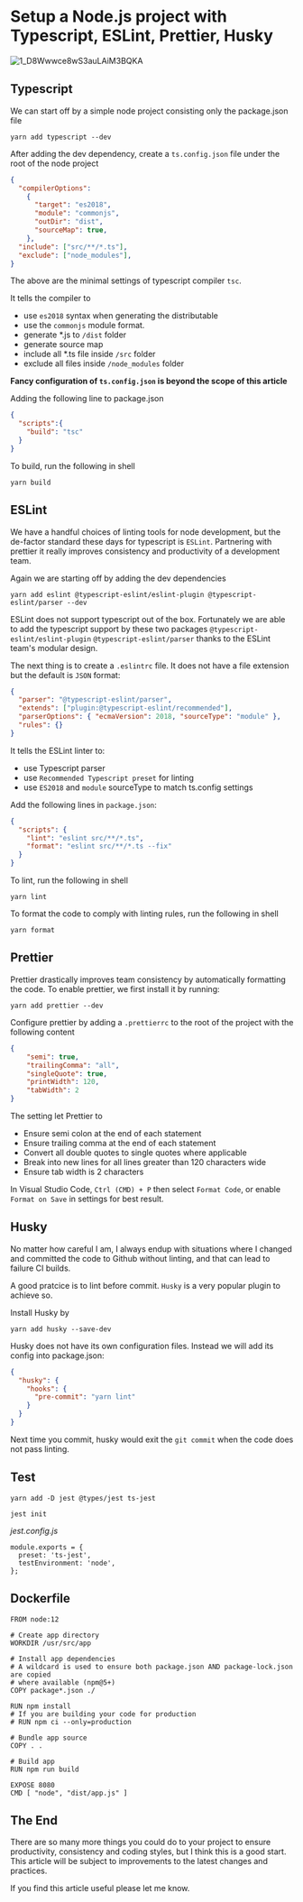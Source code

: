 # Setup a Node.js project with Typescript, ESLint, Prettier, Husky
![1_D8Wwwce8wS3auLAiM3BQKA](https://user-images.githubusercontent.com/11991333/72227393-f67be200-3593-11ea-8510-7bec5d98afc6.jpeg)


## Typescript

We can start off by a simple node project consisting only the package.json file

```shell
yarn add typescript --dev
```

After adding the dev dependency, create a `ts.config.json` file under the root of the node project

```json
{
  "compilerOptions":
    {
      "target": "es2018",
      "module": "commonjs",
      "outDir": "dist",
      "sourceMap": true,
    },
  "include": ["src/**/*.ts"],
  "exclude": ["node_modules"],
}

```

The above are the minimal settings of typescript compiler `tsc`. 

It tells the compiler to 

* use `es2018` syntax when generating the distributable
* use the `commonjs` module format.
* generate *.js to `/dist` folder
* generate source map
* include all *.ts file inside `/src` folder
* exclude all files inside `/node_modules` folder

**Fancy configuration of `ts.config.json` is beyond the scope of this article**

Adding the following line to package.json

```json
{
  "scripts":{
    "build": "tsc"
  }
}
```

To build, run the following in shell

```shell
yarn build
```

## ESLint

We have a handful choices of linting tools for node development, but the de-factor standard these days for typescript is `ESLint`. Partnering with prettier it really improves consistency and productivity of a development team.

Again we are starting off by adding the dev dependencies

```shell
yarn add eslint @typescript-eslint/eslint-plugin @typescript-eslint/parser --dev
```

ESLint does not support typescript out of the box. Fortunately we are able to add the typescript support by these two packages `@typescript-eslint/eslint-plugin` `@typescript-eslint/parser` thanks to the ESLint team's modular design.

The next thing is to create a `.eslintrc` file. It does not have a file extension but the default is `JSON` format:

```json
{
  "parser": "@typescript-eslint/parser",
  "extends": ["plugin:@typescript-eslint/recommended"],
  "parserOptions": { "ecmaVersion": 2018, "sourceType": "module" },
  "rules": {}
}
```

It tells the ESLint linter to:

* use Typescript parser
* use `Recommended Typescript preset` for linting
* use `ES2018` and  `module` sourceType to match ts.config settings

Add the following lines in `package.json`:

```json
{
  "scripts": {
    "lint": "eslint src/**/*.ts",
    "format": "eslint src/**/*.ts --fix"
  }
}
```

To lint, run the following in shell

```shell
yarn lint
```

To format the code to comply with linting rules, run the following in shell

```
yarn format
```

## Prettier

Prettier drastically improves team consistency by automatically formatting the code. To enable prettier, we first install it by running:

```shell
yarn add prettier --dev
```

Configure prettier by adding a `.prettierrc` to the root of the project with the following content

```json
{
    "semi": true,
    "trailingComma": "all",
    "singleQuote": true,
    "printWidth": 120,
    "tabWidth": 2
}
```

The setting let Prettier to

* Ensure semi colon at the end of each statement
* Ensure trailing comma at the end of each statement
* Convert all double quotes to single quotes where applicable
* Break into new lines for all lines greater than 120 characters wide
* Ensure tab width is 2 characters

In Visual Studio Code, `Ctrl (CMD) + P` then select `Format Code`, or enable `Format on Save` in settings for best result.

## Husky

No matter how careful I am, I always endup with situations where I changed and committed the code to Github without linting, and that can lead to failure CI builds. 

A good pratcice is to lint before commit. `Husky` is a very popular plugin to achieve so.

Install Husky by

```
yarn add husky --save-dev
```

Husky does not have its own configuration files. Instead we will add its config into package.json:

```json
{
  "husky": {
    "hooks": {
      "pre-commit": "yarn lint"
    }
  }
}
```

Next time you commit, husky would exit the `git commit` when the code does not pass linting.

## Test
```
yarn add -D jest @types/jest ts-jest
```

```
jest init
```

*jest.config.js*
```
module.exports = {
  preset: 'ts-jest',
  testEnvironment: 'node',
};
```


## Dockerfile
```
FROM node:12

# Create app directory
WORKDIR /usr/src/app

# Install app dependencies
# A wildcard is used to ensure both package.json AND package-lock.json are copied
# where available (npm@5+)
COPY package*.json ./

RUN npm install
# If you are building your code for production
# RUN npm ci --only=production

# Bundle app source
COPY . .

# Build app
RUN npm run build

EXPOSE 8080
CMD [ "node", "dist/app.js" ]
```

## The End

There are so many more things you could do to your project to ensure productivity, consistency and coding styles, but I think this is a good start. This article will be subject to improvements to the latest changes and practices.

If you find this article useful please let me know.